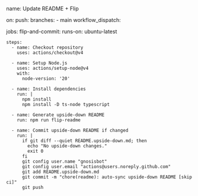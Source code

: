 name: Update README + Flip

on:
  push:
    branches:
      - main
  workflow_dispatch:

jobs:
  flip-and-commit:
    runs-on: ubuntu-latest

    steps:
      - name: Checkout repository
        uses: actions/checkout@v4

      - name: Setup Node.js
        uses: actions/setup-node@v4
        with:
          node-version: '20'

      - name: Install dependencies
        run: |
          npm install
          npm install -D ts-node typescript

      - name: Generate upside-down README
        run: npm run flip-readme

      - name: Commit upside-down README if changed
        run: |
          if git diff --quiet README.upside-down.md; then
            echo "No upside-down changes."
            exit 0
          fi
          git config user.name "gnosisbot"
          git config user.email "actions@users.noreply.github.com"
          git add README.upside-down.md
          git commit -m "chore(readme): auto-sync upside-down README [skip ci]"
          git push
